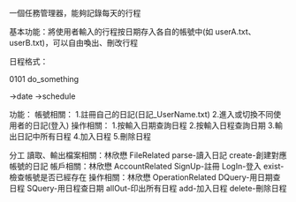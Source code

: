 一個任務管理器，能夠記錄每天的行程

基本功能：將使用者輸入的行程按日期存入各自的帳號中(如 userA.txt、userB.txt)，可以自由喚出、刪改行程

日程格式：

0101    do_something

->date  ->schedule

功能：
帳號相關：
1.註冊自己的日記(日記_UserName.txt)
2.進入或切換不同使用者的日記(登入)
操作相關：
1.按輸入日期查詢日程
2.按輸入日程查詢日期
3.輸出日記中所有日程
4.加入日程
5.刪除日程

分工
    讀取、輸出檔案相關：林欣懋
    FileRelated
        parse-讀入日記
        create-創建對應帳號的日記
    帳戶相關：林欣懋
    AccountRelated
        SignUp-註冊
        LogIn-登入
        exist-檢查帳號是否已經存在
    操作相關：林欣懋
    OperationRelated
        DQuery-用日期查日程
        SQuery-用日程查日期
        allOut-印出所有日程
        add-加入日程
        delete-刪除日程
